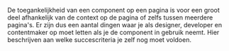 De toegankelijkheid van een component op een pagina is voor een groot deel afhankelijk van de context op de pagina of zelfs tussen meerdere pagina's. Er zijn dus een aantal dingen waar je als designer, developer en contentmaker op moet letten als je de component in gebruik neemt. Hier beschrijven aan welke succescriteria je zelf nog moet voldoen.
